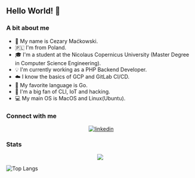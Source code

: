 ## Hello World! 👋

### A bit about me

- :call_me_hand: My name is Cezary Maćkowski.
- :poland: I'm from Poland. 
- :mortar_board: I'm a student at the Nicolaus Copernicus University (Master Degree in Computer Science Engineering).
- :bulb: I'm currently working as a PHP Backend Developer.
- :cloud: I know the basics of GCP and GitLab CI/CD.
- :space_invader: My favorite language is Go.
- :magnet: I'm a big fan of CLI, IoT and hacking.
- :computer: My main OS is MacOS and Linux(Ubuntu).

### Connect with me
<div style="display: flex; justify-content: center">
    <a style="padding-left: 5px" href="https://www.linkedin.com/in/cezary-ma%C4%87kowski-662194223/"><img alt="linkedin" src="https://img.shields.io/badge/LinkedIn-0077B5?style=for-the-badge&logo=linkedin&logoColor=white" /></a>
</div>

### Stats
<div style="display: flex; justify-content: center">
    <img src="https://github-profile-summary-cards.vercel.app/api/cards/profile-details?username=CezikLikeWhat&theme=2077">
</div>

![Top Langs](https://github-readme-stats.vercel.app/api/top-langs/?username=CezikLikeWhat&hide=html)
